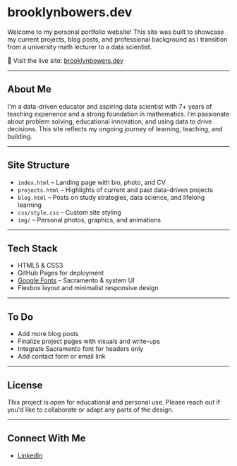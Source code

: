 # brooklynbowers.dev


Welcome to my personal portfolio website! This site was built to showcase my current projects, blog posts, and professional background as I transition from a university math lecturer to a data scientist.

🔗 Visit the live site: [brooklynbowers.dev](https://brooklynbowers.dev)

---

## About Me

I'm a data-driven educator and aspiring data scientist with 7+ years of teaching experience and a strong foundation in mathematics. I’m passionate about problem solving, educational innovation, and using data to drive decisions. This site reflects my ongoing journey of learning, teaching, and building.

---

## Site Structure

- `index.html` – Landing page with bio, photo, and CV
- `projects.html` – Highlights of current and past data-driven projects
- `blog.html` – Posts on study strategies, data science, and lifelong learning
- `css/style.css` – Custom site styling
- `img/` – Personal photos, graphics, and animations

---

## Tech Stack

- HTML5 & CSS3
- GitHub Pages for deployment
- [Google Fonts](https://fonts.google.com/) – Sacramento & system UI
- Flexbox layout and minimalist responsive design

---

## To Do

- Add more blog posts  
- Finalize project pages with visuals and write-ups  
- Integrate Sacramento font for headers only  
- Add contact form or email link  

---

## License

This project is open for educational and personal use. Please reach out if you'd like to collaborate or adapt any parts of the design.

---

## Connect With Me

- [LinkedIn](https://www.linkedin.com/in/brooklynbowers)  
